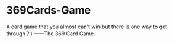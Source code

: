 # 369Cards-Game
A card game that you almost can't win(but there is one way to get through？) ——The 369 Card Game.
